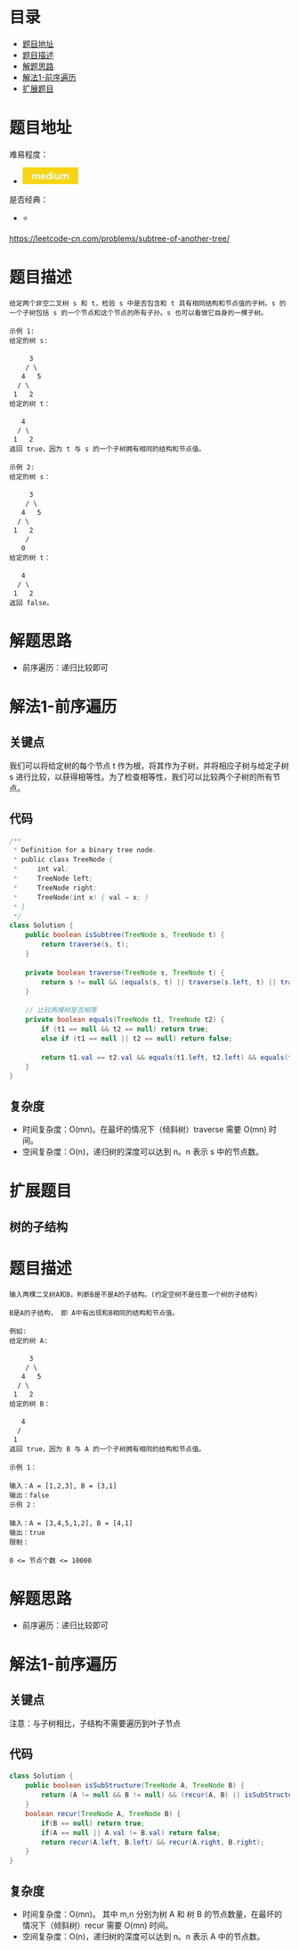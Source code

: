 # 目录
* [题目地址](#题目地址)
* [题目描述](#题目描述)
* [解题思路](#解题思路)
* [解法1-前序遍历](#解法1-前序遍历)
* [扩展题目](#扩展题目)



# 题目地址
难易程度：
- ![medium.jpg](../.images/medium.jpg)

是否经典：
- ⭐️

https://leetcode-cn.com/problems/subtree-of-another-tree/

# 题目描述
```$xslt
给定两个非空二叉树 s 和 t，检验 s 中是否包含和 t 具有相同结构和节点值的子树。s 的一个子树包括 s 的一个节点和这个节点的所有子孙。s 也可以看做它自身的一棵子树。

示例 1:
给定的树 s:

     3
    / \
   4   5
  / \
 1   2
给定的树 t：

   4 
  / \
 1   2
返回 true，因为 t 与 s 的一个子树拥有相同的结构和节点值。

示例 2:
给定的树 s：

     3
    / \
   4   5
  / \
 1   2
    /
   0
给定的树 t：

   4
  / \
 1   2
返回 false。
```


# 解题思路
- 前序遍历：递归比较即可

# 解法1-前序遍历
## 关键点
我们可以将给定树的每个节点 t 作为根，将其作为子树，并将相应子树与给定子树 s 进行比较，以获得相等性。为了检查相等性，我们可以比较两个子树的所有节点。




## 代码
```Java
/**
 * Definition for a binary tree node.
 * public class TreeNode {
 *     int val;
 *     TreeNode left;
 *     TreeNode right;
 *     TreeNode(int x) { val = x; }
 * }
 */
class Solution {
    public boolean isSubtree(TreeNode s, TreeNode t) {
        return traverse(s, t);
    }

    private boolean traverse(TreeNode s, TreeNode t) {
        return s != null && (equals(s, t) || traverse(s.left, t) || traverse(s.right, t));
    }

    // 比较两棵树是否相等
    private boolean equals(TreeNode t1, TreeNode t2) {
        if (t1 == null && t2 == null) return true;
        else if (t1 == null || t2 == null) return false;

        return t1.val == t2.val && equals(t1.left, t2.left) && equals(t1.right, t2.right);
    }
}
```


## 复杂度
- 时间复杂度：O(mn)。在最坏的情况下（倾斜树）traverse 需要 O(mn) 时间。
- 空间复杂度：O(n)，递归树的深度可以达到 n。n 表示 s 中的节点数。


# 扩展题目
## 树的子结构
# 题目描述
```$xslt
输入两棵二叉树A和B，判断B是不是A的子结构。(约定空树不是任意一个树的子结构)

B是A的子结构， 即 A中有出现和B相同的结构和节点值。

例如:
给定的树 A:

     3
    / \
   4   5
  / \
 1   2
给定的树 B：

   4 
  /
 1
返回 true，因为 B 与 A 的一个子树拥有相同的结构和节点值。

示例 1：

输入：A = [1,2,3], B = [3,1]
输出：false
示例 2：

输入：A = [3,4,5,1,2], B = [4,1]
输出：true
限制：

0 <= 节点个数 <= 10000
```


# 解题思路
- 前序遍历：递归比较即可

# 解法1-前序遍历
## 关键点
注意：与子树相比，子结构不需要遍历到叶子节点


## 代码
```Java
class Solution {
    public boolean isSubStructure(TreeNode A, TreeNode B) {
        return (A != null && B != null) && (recur(A, B) || isSubStructure(A.left, B) || isSubStructure(A.right, B));
    }
    boolean recur(TreeNode A, TreeNode B) {
        if(B == null) return true;
        if(A == null || A.val != B.val) return false;
        return recur(A.left, B.left) && recur(A.right, B.right);
    }
}
```


## 复杂度
- 时间复杂度：O(mn)。 其中 m,n 分别为树 A 和 树 B 的节点数量，在最坏的情况下（倾斜树）recur 需要 O(mn) 时间。
- 空间复杂度：O(n)，递归树的深度可以达到 n。n 表示 A 中的节点数。
